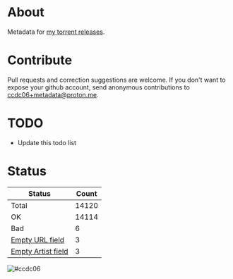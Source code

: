 # About
Metadata for [my torrent releases](https://sukebei.nyaa.si/?q=CCDC06).

# Contribute
Pull requests and correction suggestions are welcome. If you don't want to expose your github account, send anonymous contributions to [ccdc06+metadata@proton.me](mailto:ccdc06+metadata@proton.me).

# TODO
- Update this todo list

<!-- [Status] -->
# Status
|Status|Count|
|-|-|
|Total|14120|
|OK|14114|
|Bad|6|
|[Empty URL field](STATUS.md#empty-url-field)|3|
|[Empty Artist field](STATUS.md#empty-artist-field)|3|
<!-- [/Status] -->

![#ccdc06](https://placehold.co/15x15/ccdc06/ccdc06.png)
